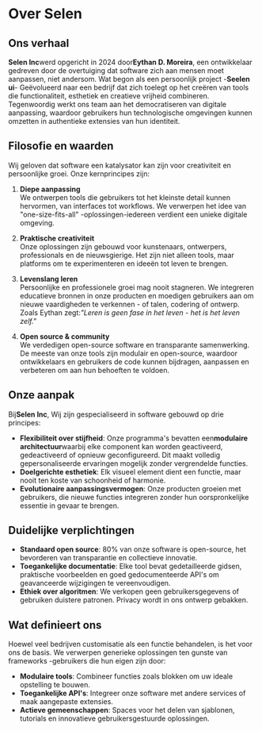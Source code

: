 # Over Selen

## Ons verhaal

**Selen Inc**werd opgericht in 2024 door**Eythan D. Moreira**, een ontwikkelaar gedreven door de overtuiging dat software zich aan mensen moet aanpassen, niet andersom. Wat begon als een persoonlijk project -**Seelen ui**- Geëvolueerd naar een bedrijf dat zich toelegt op het creëren van tools die functionaliteit, esthetiek en creatieve vrijheid combineren. Tegenwoordig werkt ons team aan het democratiseren van digitale aanpassing, waardoor gebruikers hun technologische omgevingen kunnen omzetten in authentieke extensies van hun identiteit.

## Filosofie en waarden

Wij geloven dat software een katalysator kan zijn voor creativiteit en persoonlijke groei. Onze kernprincipes zijn:

1. **Diepe aanpassing**\
   We ontwerpen tools die gebruikers tot het kleinste detail kunnen hervormen, van interfaces tot workflows. We verwerpen het idee van "one-size-fits-all" -oplossingen-iedereen verdient een unieke digitale omgeving.

2. **Praktische creativiteit**\
   Onze oplossingen zijn gebouwd voor kunstenaars, ontwerpers, professionals en de nieuwsgierige. Het zijn niet alleen tools, maar platforms om te experimenteren en ideeën tot leven te brengen.

3. **Levenslang leren**\
   Persoonlijke en professionele groei mag nooit stagneren. We integreren educatieve bronnen in onze producten en moedigen gebruikers aan om nieuwe vaardigheden te verkennen - of talen, codering of ontwerp. Zoals Eythan zegt:*"Leren is geen fase in het leven - het is het leven zelf."*

4. **Open source & community**\
   We verdedigen open-source software en transparante samenwerking. De meeste van onze tools zijn modulair en open-source, waardoor ontwikkelaars en gebruikers de code kunnen bijdragen, aanpassen en verbeteren om aan hun behoeften te voldoen.

## Onze aanpak

Bij**Selen Inc**, Wij zijn gespecialiseerd in software gebouwd op drie principes:

* **Flexibiliteit over stijfheid**: Onze programma's bevatten een**modulaire architectuur**waarbij elke component kan worden geactiveerd, gedeactiveerd of opnieuw geconfigureerd. Dit maakt volledig gepersonaliseerde ervaringen mogelijk zonder vergrendelde functies.
* **Doelgerichte esthetiek**: Elk visueel element dient een functie, maar nooit ten koste van schoonheid of harmonie.
* **Evolutionaire aanpassingsvermogen**: Onze producten groeien met gebruikers, die nieuwe functies integreren zonder hun oorspronkelijke essentie in gevaar te brengen.

## Duidelijke verplichtingen

* **Standaard open source**: 80% van onze software is open-source, het bevorderen van transparantie en collectieve innovatie.
* **Toegankelijke documentatie**: Elke tool bevat gedetailleerde gidsen, praktische voorbeelden en goed gedocumenteerde API's om geavanceerde wijzigingen te vereenvoudigen.
* **Ethiek over algoritmen**: We verkopen geen gebruikersgegevens of gebruiken duistere patronen. Privacy wordt in ons ontwerp gebakken.

## Wat definieert ons

Hoewel veel bedrijven customisatie als een functie behandelen, is het voor ons de basis. We verwerpen generieke oplossingen ten gunste van frameworks -gebruikers die hun eigen zijn door:

* **Modulaire tools**: Combineer functies zoals blokken om uw ideale opstelling te bouwen.
* **Toegankelijke API's**: Integreer onze software met andere services of maak aangepaste extensies.
* **Actieve gemeenschappen**: Spaces voor het delen van sjablonen, tutorials en innovatieve gebruikersgestuurde oplossingen.
